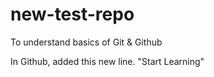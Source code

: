 new-test-repo
=============

To understand basics of Git &amp; Github

In Github, added this new line. "Start Learning"
